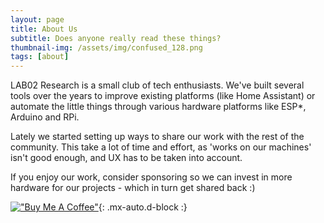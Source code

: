 ```yaml
---
layout: page
title: About Us
subtitle: Does anyone really read these things?
thumbnail-img: /assets/img/confused_128.png
tags: [about]
---
```


LAB02 Research is a small club of tech enthusiasts. We've built several tools over the years to improve existing platforms (like Home Assistant) or automate the little things through various hardware platforms like ESP*, Arduino and RPi.

Lately we started setting up ways to share our work with the rest of the community. This take a lot of time and effort, as 'works on our machines' isn't good enough, and UX has to be taken into account.

If you enjoy our work, consider sponsoring so we can invest in more hardware for our projects - which in turn get shared back :)

[!["Buy Me A Coffee"](https://www.buymeacoffee.com/assets/img/custom_images/orange_img.png)](https://www.buymeacoffee.com/lab02research){: .mx-auto.d-block :}
